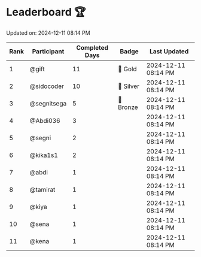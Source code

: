 # Leaderboard 🏆

Updated on: 2024-12-11 08:14 PM

| Rank | Participant       | Completed Days | Badge      | Last Updated         |
|------|-------------------|----------------|------------|----------------------|
| 1    | @gift             | 11             | 🏅 Gold     | 2024-12-11 08:14 PM |
| 2    | @sidocoder        | 10             | 🥈 Silver   | 2024-12-11 08:14 PM |
| 3    | @segnitsega       | 5              | 🥉 Bronze   | 2024-12-11 08:14 PM |
| 4    | @Abdi036          | 3              |            | 2024-12-11 08:14 PM |
| 5    | @segni            | 2              |            | 2024-12-11 08:14 PM |
| 6    | @kika1s1          | 2              |            | 2024-12-11 08:14 PM |
| 7    | @abdi             | 1              |            | 2024-12-11 08:14 PM |
| 8    | @tamirat          | 1              |            | 2024-12-11 08:14 PM |
| 9    | @kiya             | 1              |            | 2024-12-11 08:14 PM |
| 10   | @sena             | 1              |            | 2024-12-11 08:14 PM |
| 11   | @kena             | 1              |            | 2024-12-11 08:14 PM |
